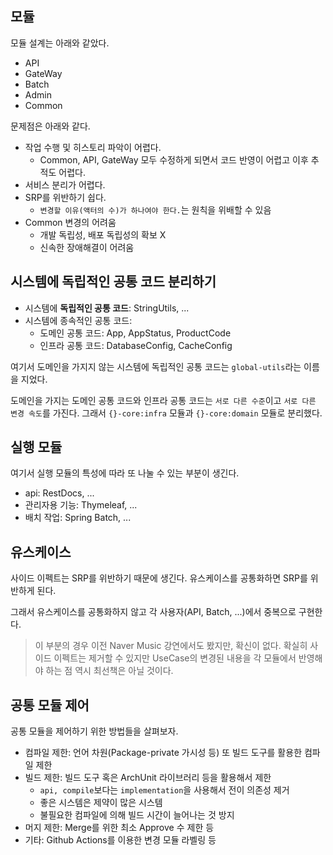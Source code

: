 ## 모듈

모듈 설계는 아래와 같았다.
- API
- GateWay
- Batch
- Admin
- Common

문제점은 아래와 같다.
- 작업 수행 및 히스토리 파악이 어렵다.
  - Common, API, GateWay 모두 수정하게 되면서 코드 반영이 어렵고 이후 추적도 어렵다.
- 서비스 분리가 어렵다.
- SRP를 위반하기 쉽다.
  - `변경할 이유(액터의 수)가 하나여야 한다.`는 원칙을 위배할 수 있음
- Common 변경의 어려움
  - 개발 독립성, 배포 독립성의 확보 X
  - 신속한 장애해결이 어려움

## 시스템에 독립적인 공통 코드 분리하기

- 시스템에 **독립적인 공통 코드**: StringUtils, ...
- 시스템에 종속적인 공통 코드:
  - 도메인 공통 코드: App, AppStatus, ProductCode
  - 인프라 공통 코드: DatabaseConfig, CacheConfig

여기서 도메인을 가지지 않는 시스템에 독립적인 공통 코드는 `global-utils`라는 이름을 지었다.

도메인을 가지는 도메인 공통 코드와 인프라 공통 코드는 `서로 다른 수준`이고 `서로 다른 변경 속도`를 가진다. 그래서 `{}-core:infra` 모듈과 `{}-core:domain` 모듈로 분리했다.

## 실행 모듈

여기서 실행 모듈의 특성에 따라 또 나눌 수 있는 부분이 생긴다.

- api: RestDocs, ...
- 관리자용 기능: Thymeleaf, ...
- 배치 작업: Spring Batch, ...

## 유스케이스

사이드 이펙트는 SRP를 위반하기 때문에 생긴다. 유스케이스를 공통화하면 SRP를 위반하게 된다.

그래서 유스케이스를 공통화하지 않고 각 사용자(API, Batch, ...)에서 중복으로 구현한다.

> 이 부분의 경우 이전 Naver Music 강연에서도 봤지만, 확신이 없다.
> 확실히 사이드 이펙트는 제거할 수 있지만 UseCase의 변경된 내용을 각 모듈에서 반영해야 하는 점 역시 최선책은 아닐 것이다.

## 공통 모듈 제어

공통 모듈을 제어하기 위한 방법들을 살펴보자.
- 컴파일 제한: 언어 차원(Package-private 가시성 등) 또 빌드 도구를 활용한 컴파일 제한
- 빌드 제한: 빌드 도구 혹은 ArchUnit 라이브러리 등을 활용해서 제한
  - `api, compile`보다는 `implementation`을 사용해서 전이 의존성 제거
  - 좋은 시스템은 제약이 많은 시스템
  - 불필요한 컴파일에 의해 빌드 시간이 늘어나는 것 방지
- 머지 제한: Merge를 위한 최소 Approve 수 제한 등
- 기타: Github Actions를 이용한 변경 모듈 라벨링 등
